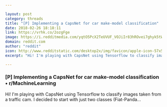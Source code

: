 ```yaml
---

layout: post
category: threads
title: "[P] Implementing a CapsNet for car make-model classification"
date: 2018-02-26 18:18:11
link: https://vrhk.co/2ozgFge
image: https://i.redditmedia.com/yqtO5PcX2TeUVUF_VOJiIr83hROvei7ghyk5tW1YcyA.jpg?w=320&s=8504657bbf5256f730f8c2faad5b6d45
domain: reddit.com
author: "reddit"
icon: http://www.redditstatic.com/desktop2x/img/favicon/apple-icon-57x57.png
excerpt: "Hi! I'm playing with CapsNet using Tensorflow to classify images taken from a traffic cam. I decided to start with just two classes (Fiat-Panda..."

---
```


### [P] Implementing a CapsNet for car make-model classification • r/MachineLearning

Hi! I'm playing with CapsNet using Tensorflow to classify images taken from a traffic cam. I decided to start with just two classes (Fiat-Panda...